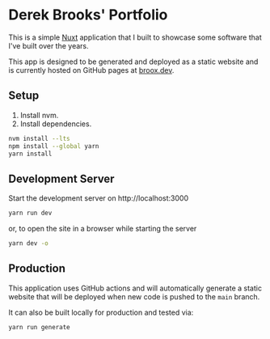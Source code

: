 # Derek Brooks' Portfolio

This is a simple [Nuxt](https://nuxtjs.org/) application that I built to showcase some software that I've built over the years.

This app is designed to be generated and deployed as a static website and is currently hosted on GitHub pages at [broox.dev](https://broox.dev/).

## Setup

1. Install nvm.
2. Install dependencies.

```bash
nvm install --lts
npm install --global yarn
yarn install
```

## Development Server

Start the development server on http://localhost:3000

```bash
yarn run dev
```

or, to open the site in a browser while starting the server

```bash
yarn dev -o
```

## Production

This application uses GitHub actions and will automatically generate a static website that will be deployed when new code is pushed to the `main` branch.

It can also be built locally for production and tested via:

```bash
yarn run generate
```
